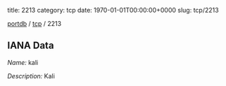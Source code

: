 title: 2213
category: tcp
date: 1970-01-01T00:00:00+0000
slug: tcp/2213

[portdb](/) / [tcp](/category/tcp.html) / 2213


## IANA Data

_Name:_ kali

_Description:_ Kali

